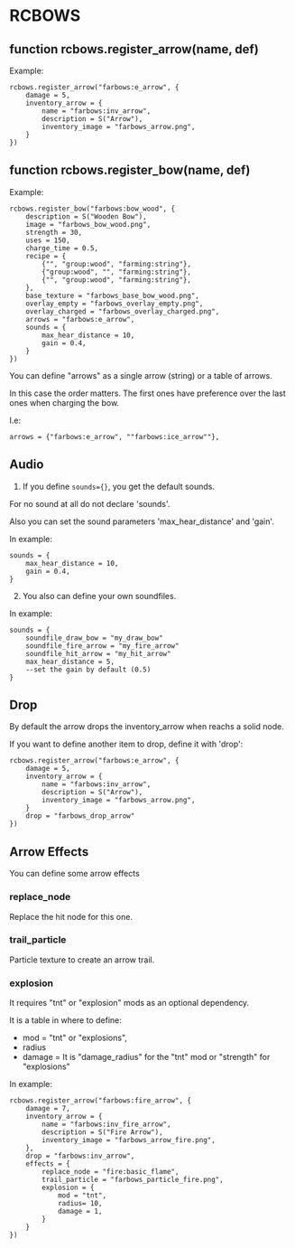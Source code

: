 # RCBOWS

## function rcbows.register_arrow(name, def)
Example:
```
rcbows.register_arrow("farbows:e_arrow", {
	damage = 5,
	inventory_arrow = {
		name = "farbows:inv_arrow",
		description = S("Arrow"),
		inventory_image = "farbows_arrow.png",
	}
})
```
## function rcbows.register_bow(name, def)
Example:
```
rcbows.register_bow("farbows:bow_wood", {
	description = S("Wooden Bow"),
	image = "farbows_bow_wood.png",
	strength = 30,
	uses = 150,
	charge_time = 0.5,
	recipe = {
		{"", "group:wood", "farming:string"},
		{"group:wood", "", "farming:string"},
		{"", "group:wood", "farming:string"},
	},
	base_texture = "farbows_base_bow_wood.png",
	overlay_empty = "farbows_overlay_empty.png",
	overlay_charged = "farbows_overlay_charged.png",
	arrows = "farbows:e_arrow",
	sounds = {
		max_hear_distance = 10,
		gain = 0.4,
	}
})
```

You can define "arrows" as a single arrow (string) or a table of arrows.

In this case the order matters. The first ones have preference over the last ones when charging the bow.

I.e:
```
arrows = {"farbows:e_arrow", ""farbows:ice_arrow""},
```


## Audio

1. If you define ``sounds={}``, you get the default sounds.

For no sound at all do not declare 'sounds'.

Also you can set the sound parameters 'max_hear_distance' and 'gain'.

In example:
```
sounds = {
	max_hear_distance = 10,
	gain = 0.4,
}
```

2. You also can define your own soundfiles.

In example:
```
sounds = {
	soundfile_draw_bow = "my_draw_bow"
	soundfile_fire_arrow = "my_fire_arrow"
	soundfile_hit_arrow = "my_hit_arrow"
	max_hear_distance = 5,
	--set the gain by default (0.5)
}
```

## Drop

By default the arrow drops the inventory_arrow when reachs a solid node.

If you want to define another item to drop, define it with 'drop':
```
rcbows.register_arrow("farbows:e_arrow", {
	damage = 5,
	inventory_arrow = {
		name = "farbows:inv_arrow",
		description = S("Arrow"),
		inventory_image = "farbows_arrow.png",
	}
	drop = "farbows_drop_arrow"
})
```

## Arrow Effects
You can define some arrow effects
### replace_node
Replace the hit node for this one.
### trail_particle
Particle texture to create an arrow trail.
### explosion
It requires "tnt" or "explosion" mods as an optional dependency.

It is a table in where to define:
- mod = "tnt" or "explosions",
- radius
- damage = It is "damage_radius" for the "tnt" mod or "strength" for "explosions"

In example:
```
rcbows.register_arrow("farbows:fire_arrow", {
	damage = 7,
	inventory_arrow = {
		name = "farbows:inv_fire_arrow",
		description = S("Fire Arrow"),
		inventory_image = "farbows_arrow_fire.png",
	},
	drop = "farbows:inv_arrow",
	effects = {
		replace_node = "fire:basic_flame",
		trail_particle = "farbows_particle_fire.png",
		explosion = {
			mod = "tnt",
			radius= 10,
			damage = 1,
		}
	}
})
```
